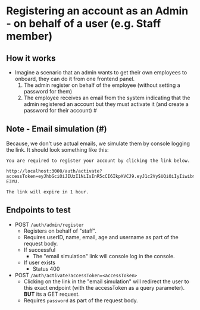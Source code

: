 # Registering an account as an Admin - on behalf of a user (e.g. Staff member)

## How it works

-   Imagine a scenario that an admin wants to get their own employees to onboard, they can do it from one frontend panel.
    1.  The admin register on behalf of the employee (without setting a password for them)
    2.  The employee receives an email from the system indicating that the admin registered an account but they must activate it (and create a password for their account) #

## Note - Email simulation (#)

Because, we don't use actual emails, we simulate them by console logging the link. It should look something like this:

```
You are required to register your account by clicking the link below.

http://localhost:3000/auth/activate?accessToken=eyJhbGciOiJIUzI1NiIsInR5cCI6IkpXVCJ9.eyJ1c2VySUQiOiIyIiwibmFtZSI6Ik5hYmlsIFJpZGh3YSIsImVtYWlsIjoibmFicmlkaHdhbkBnbWFpbC5jb20iLCJyb2xlIjoic3RhZmYiLCJpYXQiOjE2NTAzNzE0NzksImV4cCI6MTY1MDM3NTA3OX0.ToRgLcVXyli8dyMdM1ZbjKCIICXdry7qnaPASR-E3YU.

The link will expire in 1 hour.
```

## Endpoints to test

-   POST `/auth/admin/register`
    -   Registers on behalf of "staff".
    -   Requires userID, name, email, age and username as part of the request body.
    -   If successful
        -   The "email simulation" link will console log in the console.
    -   If user exists
        -   Status 400
-   POST `/auth/activate?accessToken=<accessToken>`
    -   Clicking on the link in the "email simulation" will redirect the user to this exact endpoint (with the accessToken as a query parameter). **BUT** its a GET request.
    -   Requires `password` as part of the request body.
